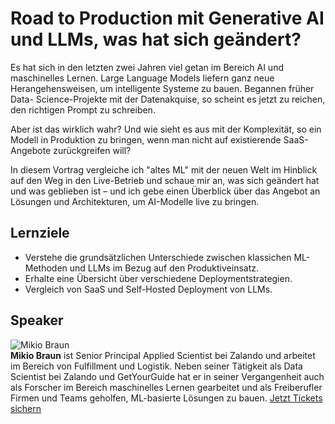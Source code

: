 # Road to Production mit Generative AI und LLMs, was hat sich geändert?
Es hat sich in den letzten zwei Jahren viel getan im Bereich AI und
maschinelles Lernen. Large Language Models liefern ganz neue
Herangehensweisen, um intelligente Systeme zu bauen. Begannen früher Data-
Science-Projekte mit der Datenakquise, so scheint es jetzt zu reichen, den
richtigen Prompt zu schreiben.  
  
Aber ist das wirklich wahr? Und wie sieht es aus mit der Komplexität, so ein
Modell in Produktion zu bringen, wenn man nicht auf existierende SaaS-Angebote
zurückgreifen will?  
  
In diesem Vortrag vergleiche ich "altes ML" mit der neuen Welt im Hinblick auf
den Weg in den Live-Betrieb und schaue mir an, was sich geändert hat und was
geblieben ist – und ich gebe einen Überblick über das Angebot an Lösungen und
Architekturen, um AI-Modelle live zu bringen.
## Lernziele
  * Verstehe die grundsätzlichen Unterschiede zwischen klassichen ML-Methoden und LLMs im Bezug auf den Produktiveinsatz.  
  * Erhalte eine Übersicht über verschiedene Deploymentstrategien.  
  * Vergleich von SaaS und Self-Hosted Deployment von LLMs.
## Speaker
![Mikio Braun](/common/images/numbers/22507_1.jpg)  
**Mikio Braun** ist Senior Principal Applied Scientist bei Zalando und
arbeitet im Bereich von Fulfillment und Logistik. Neben seiner Tätigkeit als
Data Scientist bei Zalando und GetYourGuide hat er in seiner Vergangenheit
auch als Forscher im Bereich maschinelles Lernen gearbeitet und als
Freiberufler Firmen und Teams geholfen, ML-basierte Lösungen zu bauen.
[Jetzt Tickets sichern](https://data2day.de/tickets.php)